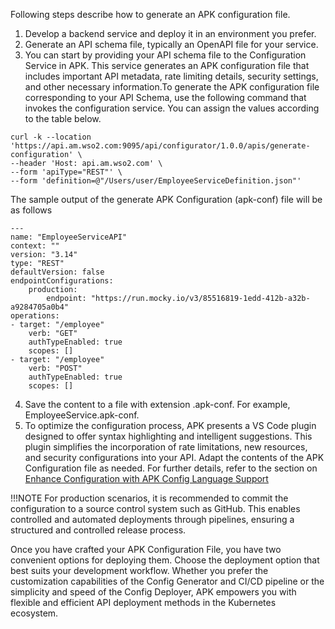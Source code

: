 Following steps describe how to generate an APK configuration file.

1. Develop a backend service and deploy it in an environment you prefer.
2. Generate an API schema file, typically an OpenAPI file for your service.
3. You can start by providing your API schema file to the Configuration Service in  APK. This service generates an APK configuration file that includes important API metadata, rate limiting details, security settings, and other necessary information.To generate the APK configuration file corresponding to your API Schema, use the following command that invokes the configuration service. You can assign the values according to the table below.

```
curl -k --location 'https://api.am.wso2.com:9095/api/configurator/1.0.0/apis/generate-configuration' \
--header 'Host: api.am.wso2.com' \
--form 'apiType="REST"' \
--form 'definition=@"/Users/user/EmployeeServiceDefinition.json"'
```

The sample output of the generate APK Configuration (apk-conf) file will be as follows

```
---
name: "EmployeeServiceAPI"
context: ""
version: "3.14"
type: "REST"
defaultVersion: false
endpointConfigurations:
    production:
        endpoint: "https://run.mocky.io/v3/85516819-1edd-412b-a32b-a9284705a0b4"
operations:
- target: "/employee"
    verb: "GET"
    authTypeEnabled: true
    scopes: []
- target: "/employee"
    verb: "POST"
    authTypeEnabled: true
    scopes: []
```

4. Save the content to a file with extension .apk-conf. For example, EmployeeService.apk-conf.
5. To optimize the configuration process, APK presents a VS Code plugin designed to offer syntax highlighting and intelligent suggestions. This plugin simplifies the incorporation of rate limitations, new resources, and security configurations into your API. Adapt the contents of the APK Configuration file as needed. For further details, refer to the section on [Enhance Configuration with APK Config Language Support](./apk-conf-lang-support.md)


!!!NOTE
    For production scenarios, it is recommended to commit the configuration to a source control system such as GitHub. This enables controlled and automated deployments through pipelines, ensuring a structured and controlled release process.

Once you have crafted your APK Configuration File, you have two convenient options for deploying them. Choose the deployment option that best suits your development workflow. Whether you prefer the customization capabilities of the Config Generator and CI/CD pipeline or the simplicity and speed of the Config Deployer, APK empowers you with flexible and efficient API deployment methods in the Kubernetes ecosystem.
